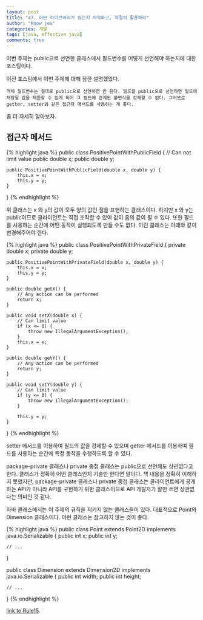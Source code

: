 ```yaml
---
layout: post
title: "47. 어떤 라이브러리가 있는지 파악하고, 적절히 활용하라"
author: "Know jea"
categories: 개발
tags: [java, effective java]
comments: true
---
```


이번 주제는 public으로 선언한 클래스에서 필드변수를 어떻게 선언해야 하는지에 대한 포스팅이다.

이전 포스팅에서 이번 주제에 대해 잠깐 설명했었다.

```
객체 필드변수는 절대로 public으로 선언하면 안 된다. 필드를 public으로 선언하면 필드에 저장될 값을 제한할 수 없게 되어 그 필드에 관계된 불변식을 강제할 수 없다. 그러므로 getter, setter와 같은 접근자 메서드를 사용하는 게 좋다.
```

좀 더 자세히 알아보자.

## 접근자 메서드

{% highlight java %}
public class PositivePointWithPublicField {
	// Can not limit value
	public double x;
	public double y;

	public PositivePointWithPublicField(double x, double y) {
		this.x = x;
		this.y = y;
	}
}
{% endhighlight %}

위 클래스는 x 와 y의 값이 모두 양의 값인 점을 표현하는 클래스이다. 하지만 x 와 y는 public이므로 클라이언트는 직접 조작할 수 있어 값이 음의 값이 될 수 있다.
또한 필드를 사용하는 순간에 어떤 동작이 실행되도록 만들 수도 없다. 이런 클래스는 아래와 같이 변경해주어야 한다.

{% highlight java %}
public class PositivePointWithPrivateField {
	private double x;
	private double y;

	public PositivePointWithPrivateField(double x, double y) {
		this.x = x;
		this.y = y;
	}

	public double getX() {
		// Any action can be performed
		return x;
	}

	public void setX(double x) {
		// Can limit value
		if (x <= 0) {
			throw new IllegalArgumentException();
		}
		this.x = x;
	}

	public double getY() {
		// Any action can be performed
		return y;
	}

	public void setY(double y) {
		// Can limit value
		if (y <= 0) {
			throw new IllegalArgumentException();
		}

		this.y = y;
	}
}
{% endhighlight %}

setter 메서드를 이용하여 필드의 값을 강제할 수 있으며 getter 메서드를 이용하여 필드를 사용하는 순간에 특정 동작을 수행하도록 할 수 있다.

package-private 클래스나 private 중첩 클래스는 public으로 선언해도 상관없다고 한다. 클래스가 정확히 어떤 클래스인지 기술만 한다면 말이다.
책 내용을 정확히 이해하지 못했지만, package-private 클래스나 private 중첩 클래스는 클라이언트에게 공개하는 API가 아니라 API를 구현하기 위한 클래스이므로 API 개발자가 잘만 쓰면 상관없다는 의미인 것 같다.

자바 클래스에서는 이 주제의 규칙을 지키지 않는 클래스들이 있다. 대표적으로 Point와 Dimension 클래스이다. 이런 클래스는 참고하지 않는 것이 좋다.

{% highlight java %}
public class Point extends Point2D implements java.io.Serializable {
    public int x;
    public int y;
     
    // ...
}

public class Dimension extends Dimension2D implements java.io.Serializable {
    public int width;
    public int height;
    
    // ...
}
{% endhighlight %}


[link to Rule15](https://knowjea.github.io/%EA%B0%9C%EB%B0%9C/2018/09/29/rule15.html).